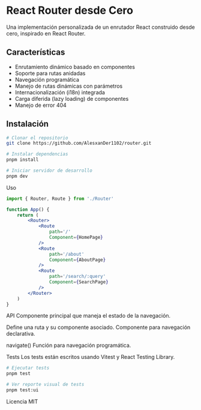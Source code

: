 # React Router desde Cero

Una implementación personalizada de un enrutador React construido desde cero, inspirado en React Router.

## Características

- Enrutamiento dinámico basado en componentes
- Soporte para rutas anidadas
- Navegación programática
- Manejo de rutas dinámicas con parámetros
- Internacionalización (i18n) integrada
- Carga diferida (lazy loading) de componentes
- Manejo de error 404

## Instalación

```bash
# Clonar el repositorio
git clone https://github.com/AlesxanDer1102/router.git

# Instalar dependencias
pnpm install

# Iniciar servidor de desarrollo
pnpm dev
```

Uso

```jsx
import { Router, Route } from './Router'

function App() {
	return (
		<Router>
			<Route
				path='/'
				Component={HomePage}
			/>
			<Route
				path='/about'
				Component={AboutPage}
			/>
			<Route
				path='/search/:query'
				Component={SearchPage}
			/>
		</Router>
	)
}
```

API
<Router>
Componente principal que maneja el estado de la navegación.

<Route>
Define una ruta y su componente asociado.

<Link>
Componente para navegación declarativa.

navigate()
Función para navegación programática.

Tests
Los tests están escritos usando Vitest y React Testing Library.

```bash
# Ejecutar tests
pnpm test

# Ver reporte visual de tests
pnpm test:ui
```

Licencia
MIT
